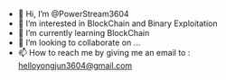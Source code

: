 - 👋 Hi, I’m @PowerStream3604
- 👀 I’m interested in BlockChain and Binary Exploitation
- 🌱 I’m currently learning BlockChain
- 💞️ I’m looking to collaborate on ...
- 📫 How to reach me by giving me an email to : helloyongjun3604@gmail.com

<!---
PowerStream3604/PowerStream3604 is a ✨ special ✨ repository because its `README.md` (this file) appears on your GitHub profile.
You can click the Preview link to take a look at your changes.
--->
